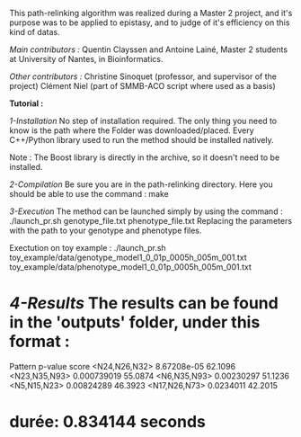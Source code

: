 This path-relinking algorithm was realized during a Master 2 project, and it's purpose was to be applied to epistasy, and to judge of it's efficiency on this kind of datas.

*Main contributors :*
Quentin Clayssen and Antoine Lainé, Master 2 students at University of Nantes, in Bioinformatics.

*Other contributors :*
Christine Sinoquet (professor, and supervisor of the project)
Clément Niel (part of SMMB-ACO script where used as a basis)



**Tutorial :**

*1-Installation*
No step of installation required. The only thing you need to know is the path where the Folder was downloaded/placed.
Every C++/Python library used to run the method should be installed natively.

Note : The Boost library is directly in the archive, so it doesn't need to be installed.

*2-Compilation*
Be sure you are in the path-relinking directory. Here you should be able to use the command :
    make

*3-Execution*
The method can be launched simply by using the command :
    ./launch_pr.sh genotype_file.txt phenotype_file.txt
Replacing the parameters with the path to your genotype and phenotype files.

Exectution on toy example :
    ./launch_pr.sh toy_example/data/genotype_model1_0_01p_0005h_005m_001.txt toy_example/data/phenotype_model1_0_01p_0005h_005m_001.txt

*4-Results*
The results can be found in the 'outputs' folder, under this format :
==========================================
Pattern	p-value	score
<N24,N26,N32>	8.67208e-05	62.1096
<N23,N35,N93>	0.000739019	55.0874
<N6,N35,N93>	0.00230297	51.1236
<N5,N15,N23>	0.00824289	46.3923
<N17,N26,N73>	0.0234011	42.2015

durée: 0.834144 seconds
==========================================
